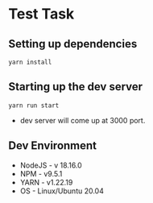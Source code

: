 # Test Task

## Setting up dependencies

```
yarn install
```

## Starting up the dev server

```
yarn run start
```

- dev server will come up at 3000 port.

## Dev Environment

- NodeJS - v 18.16.0
- NPM - v9.5.1
- YARN - v1.22.19
- OS - Linux/Ubuntu 20.04
